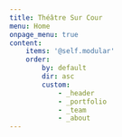 ```yaml
---
title: Théâtre Sur Cour
menu: Home
onpage_menu: true
content:
    items: '@self.modular'
    order:
        by: default
        dir: asc
        custom:
            - _header
            - _portfolio
            - _team
            - _about
---
```


